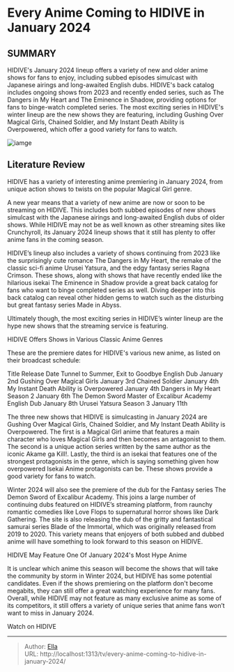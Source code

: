 # Every Anime Coming to HIDIVE in January 2024


## SUMMARY 



  HIDIVE&#39;s January 2024 lineup offers a variety of new and older anime shows for fans to enjoy, including subbed episodes simulcast with Japanese airings and long-awaited English dubs.   HIDIVE&#39;s back catalog includes ongoing shows from 2023 and recently ended series, such as The Dangers in My Heart and The Eminence in Shadow, providing options for fans to binge-watch completed series.   The most exciting series in HIDIVE&#39;s winter lineup are the new shows they are featuring, including Gushing Over Magical Girls, Chained Soldier, and My Instant Death Ability is Overpowered, which offer a good variety for fans to watch.  

![iamge](https://static1.srcdn.com/wordpress/wp-content/uploads/2024/01/hidive-s-new-anime-in-january-2024.jpg)

## Literature Review
HIDIVE has a variety of interesting anime premiering in January 2024, from unique action shows to twists on the popular Magical Girl genre.




A new year means that a variety of new anime are now or soon to be streaming on HIDIVE. This includes both subbed episodes of new shows simulcast with the Japanese airings and long-awaited English dubs of older shows. While HIDIVE may not be as well known as other streaming sites like Crunchyroll, its January 2024 lineup shows that it still has plenty to offer anime fans in the coming season.




HIDIVE’s lineup also includes a variety of shows continuing from 2023 like the surprisingly cute romance The Dangers in My Heart, the remake of the classic sci-fi anime Urusei Yatsura, and the edgy fantasy series Ragna Crimson. These shows, along with shows that have recently ended like the hilarious isekai The Eminence in Shadow provide a great back catalog for fans who want to binge completed series as well. Diving deeper into this back catalog can reveal other hidden gems to watch such as the disturbing but great fantasy series Made in Abyss.

          

Ultimately though, the most exciting series in HIDIVE’s winter lineup are the hype new shows that the streaming service is featuring.


 HIDIVE Offers Shows in Various Classic Anime Genres 
         




These are the premiere dates for HIDIVE&#39;s various new anime, as listed on their broadcast schedule:

 Title  Release Date   Tunnel to Summer, Exit to Goodbye English Dub  January 2nd   Gushing Over Magical Girls  January 3rd   Chained Soldier  January 4th   My Instant Death Ability is Overpowered  January 4th   Dangers in My Heart Season 2  January 6th   The Demon Sword Master of Excalibur Academy English Dub  January 8th   Urusei Yatsura Season 3  January 11th   



The three new shows that HIDIVE is simulcasting in January 2024 are Gushing Over Magical Girls, Chained Soldier, and My Instant Death Ability is Overpowered. The first is a Magical Girl anime that features a main character who loves Magical Girls and then becomes an antagonist to them. The second is a unique action series written by the same author as the iconic Akame ga Kill!. Lastly, the third is an isekai that features one of the strongest protagonists in the genre, which is saying something given how overpowered Isekai Anime protagonists can be. These shows provide a good variety for fans to watch.




Winter 2024 will also see the premiere of the dub for the Fantasy series The Demon Sword of Excalibur Academy. This joins a large number of continuing dubs featured on HIDIVE’s streaming platform, from raunchy romantic comedies like Love Flops to supernatural horror shows like Dark Gathering. The site is also releasing the dub of the gritty and fantastical samurai series Blade of the Immortal, which was originally released from 2019 to 2020. This variety means that enjoyers of both subbed and dubbed anime will have something to look forward to this season on HIDIVE.



 HIDIVE May Feature One Of January 2024&#39;s Most Hype Anime 
          

It is unclear which anime this season will become the shows that will take the community by storm in Winter 2024, but HIDIVE has some potential candidates. Even if the shows premiering on the platform don&#39;t become megabits, they can still offer a great watching experience for many fans. Overall, while HIDIVE may not feature as many exclusive anime as some of its competitors, it still offers a variety of unique series that anime fans won’t want to miss in January 2024.




Watch on HIDIVE



---

> Author: [Ella](https://instagram.hk.cn/)  
> URL: http://localhost:1313/tv/every-anime-coming-to-hidive-in-january-2024/  

